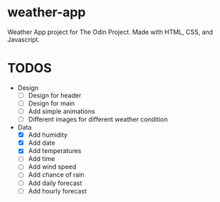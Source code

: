 # weather-app

Weather App project for The Odin Project. Made with HTML, CSS, and Javascript.

# TODOS

- Design
  - [ ] Design for header
  - [ ] Design for main
  - [ ] Add simple animations
  - [ ] Different images for different weather condition
- Data
  - [x] Add humidity
  - [x] Add date
  - [x] Add temperatures
  - [ ] Add time
  - [ ] Add wind speed
  - [ ] Add chance of rain
  - [ ] Add daily forecast
  - [ ] Add hourly forecast

